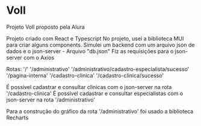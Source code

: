 # Voll
Projeto Voll proposto pela Alura 

Projeto criado com React e Typescript
No projeto, usei a biblioteca MUI para criar alguns components.
Simulei um backend com um arquivo json de dados e o json-server - Arquivo "db.json"
Fiz as requisições para o json-server com o Axios

Rotas:
'/'
'/administrativo'
'/administrativo/cadastro-especialista/sucesso'
'/pagina-interna'
'/cadastro-clinica'
'/cadastro-clinica/sucesso'

É possível cadastrar e consultar clinicas com o json-server na rota '/cadastro-clinica'
É possível cadastrar e consultar especialistas com o json-server na rota '/administrativo'

Para a construção do gráfico da rota '/administrativo' foi usado a biblioteca Recharts
